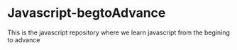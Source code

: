 # Javascript-begtoAdvance
This is the javascript repository where we learn javascript from the begining to advance 
